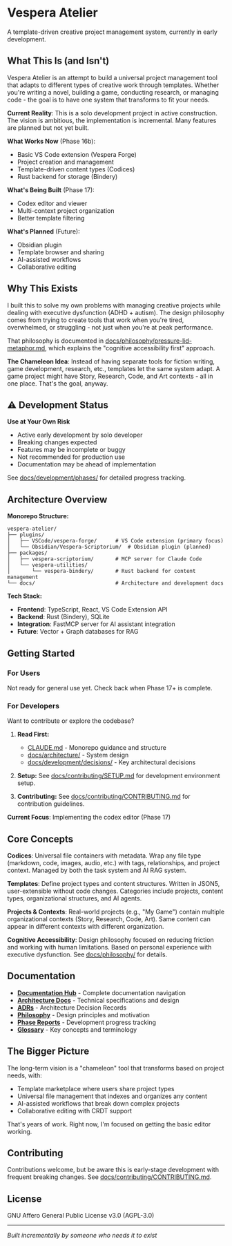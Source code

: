 # Vespera Atelier

A template-driven creative project management system, currently in early development.

## What This Is (and Isn't)

Vespera Atelier is an attempt to build a universal project management tool that adapts to different types of creative work through templates. Whether you're writing a novel, building a game, conducting research, or managing code - the goal is to have one system that transforms to fit your needs.

**Current Reality**: This is a solo development project in active construction. The vision is ambitious, the implementation is incremental. Many features are planned but not yet built.

**What Works Now** (Phase 16b):
- Basic VS Code extension (Vespera Forge)
- Project creation and management
- Template-driven content types (Codices)
- Rust backend for storage (Bindery)

**What's Being Built** (Phase 17):
- Codex editor and viewer
- Multi-context project organization
- Better template filtering

**What's Planned** (Future):
- Obsidian plugin
- Template browser and sharing
- AI-assisted workflows
- Collaborative editing

## Why This Exists

I built this to solve my own problems with managing creative projects while dealing with executive dysfunction (ADHD + autism). The design philosophy comes from trying to create tools that work when you're tired, overwhelmed, or struggling - not just when you're at peak performance.

That philosophy is documented in [docs/philosophy/pressure-lid-metaphor.md](docs/philosophy/pressure-lid-metaphor.md), which explains the "cognitive accessibility first" approach.

**The Chameleon Idea**: Instead of having separate tools for fiction writing, game development, research, etc., templates let the same system adapt. A game project might have Story, Research, Code, and Art contexts - all in one place. That's the goal, anyway.

## ⚠️ Development Status

**Use at Your Own Risk**
- Active early development by solo developer
- Breaking changes expected
- Features may be incomplete or buggy
- Not recommended for production use
- Documentation may be ahead of implementation

See [docs/development/phases/](docs/development/phases/) for detailed progress tracking.

## Architecture Overview

**Monorepo Structure:**
```
vespera-atelier/
├── plugins/
│   ├── VSCode/vespera-forge/      # VS Code extension (primary focus)
│   └── Obsidian/Vespera-Scriptorium/  # Obsidian plugin (planned)
├── packages/
│   ├── vespera-scriptorium/       # MCP server for Claude Code
│   └── vespera-utilities/
│       └── vespera-bindery/       # Rust backend for content management
└── docs/                          # Architecture and development docs
```

**Tech Stack:**
- **Frontend**: TypeScript, React, VS Code Extension API
- **Backend**: Rust (Bindery), SQLite
- **Integration**: FastMCP server for AI assistant integration
- **Future**: Vector + Graph databases for RAG

## Getting Started

### For Users

Not ready for general use yet. Check back when Phase 17+ is complete.

### For Developers

Want to contribute or explore the codebase?

1. **Read First:**
   - [CLAUDE.md](CLAUDE.md) - Monorepo guidance and structure
   - [docs/architecture/](docs/architecture/core/) - System design
   - [docs/development/decisions/](docs/development/decisions/) - Key architectural decisions

2. **Setup:**
   See [docs/contributing/SETUP.md](docs/contributing/SETUP.md) for development environment setup.

3. **Contributing:**
   See [docs/contributing/CONTRIBUTING.md](docs/contributing/CONTRIBUTING.md) for contribution guidelines.

**Current Focus**: Implementing the codex editor (Phase 17)

## Core Concepts

**Codices**: Universal file containers with metadata. Wrap any file type (markdown, code, images, audio, etc.) with tags, relationships, and project context. Managed by both the task system and AI RAG system.

**Templates**: Define project types and content structures. Written in JSON5, user-extensible without code changes. Categories include projects, content types, organizational structures, and AI agents.

**Projects & Contexts**: Real-world projects (e.g., "My Game") contain multiple organizational contexts (Story, Research, Code, Art). Same content can appear in different contexts with different organization.

**Cognitive Accessibility**: Design philosophy focused on reducing friction and working with human limitations. Based on personal experience with executive dysfunction. See [docs/philosophy/](docs/philosophy/) for details.

## Documentation

- **[Documentation Hub](docs/README.md)** - Complete documentation navigation
- **[Architecture Docs](docs/architecture/core/)** - Technical specifications and design
- **[ADRs](docs/development/decisions/)** - Architecture Decision Records
- **[Philosophy](docs/philosophy/)** - Design principles and motivation
- **[Phase Reports](docs/development/phases/)** - Development progress tracking
- **[Glossary](docs/reference/GLOSSARY.md)** - Key concepts and terminology

## The Bigger Picture

The long-term vision is a "chameleon" tool that transforms based on project needs, with:
- Template marketplace where users share project types
- Universal file management that indexes and organizes any content
- AI-assisted workflows that break down complex projects
- Collaborative editing with CRDT support

That's years of work. Right now, I'm focused on getting the basic editor working.

## Contributing

Contributions welcome, but be aware this is early-stage development with frequent breaking changes. See [docs/contributing/CONTRIBUTING.md](docs/contributing/CONTRIBUTING.md).

## License

GNU Affero General Public License v3.0 (AGPL-3.0)

---

*Built incrementally by someone who needs it to exist*

